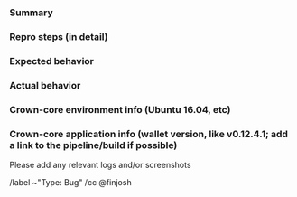 ### Summary

### Repro steps (in detail)

### Expected behavior

### Actual behavior

### Crown-core environment info (Ubuntu 16.04, etc)

### Crown-core application info (wallet version, like v0.12.4.1; add a link to the pipeline/build if possible)

Please add any relevant logs and/or screenshots

/label ~"Type: Bug"
/cc @finjosh
